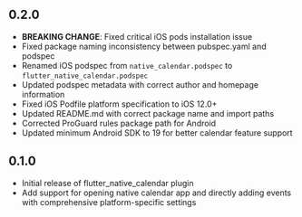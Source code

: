 ## 0.2.0

* **BREAKING CHANGE**: Fixed critical iOS pods installation issue
* Fixed package naming inconsistency between pubspec.yaml and podspec
* Renamed iOS podspec from `native_calendar.podspec` to `flutter_native_calendar.podspec`
* Updated podspec metadata with correct author and homepage information
* Fixed iOS Podfile platform specification to iOS 12.0+
* Updated README.md with correct package name and import paths
* Corrected ProGuard rules package path for Android
* Updated minimum Android SDK to 19 for better calendar feature support

## 0.1.0

* Initial release of flutter_native_calendar plugin
* Add support for opening native calendar app and directly adding events with comprehensive platform-specific settings
